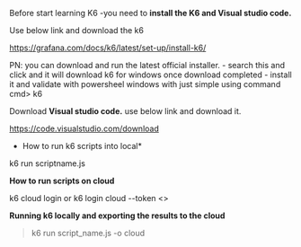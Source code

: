 Before start learning K6 -you need to **install the K6 and Visual studio code.**

Use below link and download the k6

https://grafana.com/docs/k6/latest/set-up/install-k6/

PN: you can download and run the latest official installer. - search this and click and it will download k6 for windows
 once download completed - install it and validate with powersheel windows with just simple using command 
 cmd> k6

 Download **Visual studio code.** use below link and download it.

 https://code.visualstudio.com/download

* How to run k6 scripts into local*

 k6 run scriptname.js

 **How to run scripts on cloud**

 k6 cloud login or k6 login cloud --token <<provide token here>>

 **Running k6 locally and exporting the results to the cloud**
 > k6 run script_name.js -o cloud
